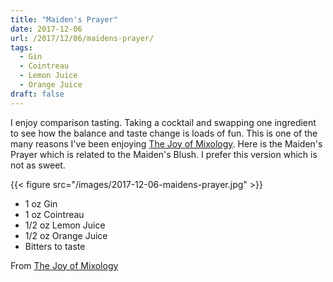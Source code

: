 ```yaml
---
title: "Maiden's Prayer"
date: 2017-12-06
url: /2017/12/06/maidens-prayer/
tags:
  - Gin
  - Cointreau
  - Lemon Juice
  - Orange Juice
draft: false
---
```


I enjoy comparison tasting. Taking a cocktail and swapping one ingredient to see how the balance and taste change is loads of fun. This is one of the many reasons I've been enjoying [The Joy of Mixology](https://www.amazon.com/Joy-Mixology-Consummate-Guide-Bartenders/dp/0609608843). Here is the Maiden's Prayer which is related to the Maiden's Blush. I prefer this version which is not as sweet.

{{< figure src="/images/2017-12-06-maidens-prayer.jpg" >}}

* 1 oz Gin
* 1 oz Cointreau
* 1/2 oz Lemon Juice
* 1/2 oz Orange Juice
* Bitters to taste

From [The Joy of Mixology](https://www.amazon.com/Joy-Mixology-Consummate-Guide-Bartenders/dp/0609608843)

